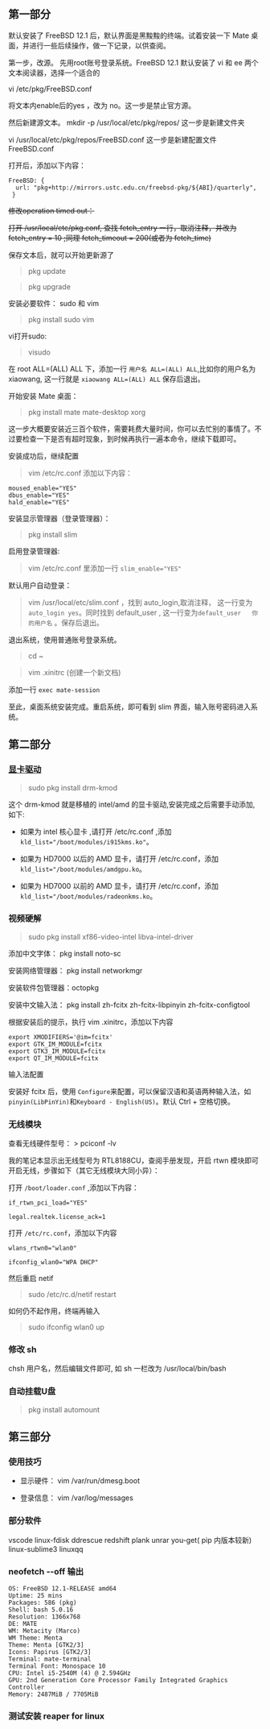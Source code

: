## 第一部分
    
默认安装了 FreeBSD 12.1 后，默认界面是黑黢黢的终端。试着安装一下 Mate 桌面，并进行一些后续操作，做一下记录，以供查阅。
    
第一步，改源。
先用root账号登录系统。FreeBSD 12.1 默认安装了 vi 和 ee 两个文本阅读器，选择一个适合的

vi /etc/pkg/FreeBSD.conf

将文本内enable后的yes ，改为 no。这一步是禁止官方源。
    
 然后新建源文本。
 mkdir -p /usr/local/etc/pkg/repos/  这一步是新建文件夹

vi /usr/local/etc/pkg/repos/FreeBSD.conf 这一步是新建配置文件 FreeBSD.conf
  
  
打开后，添加以下内容：
    
```
FreeBSD: {
  url: "pkg+http://mirrors.ustc.edu.cn/freebsd-pkg/${ABI}/quarterly",
 }
```
<s>修改operation timed out：</s>

<s>打开 /usr/local/etc/pkg.conf,  查找 fetch_entry 一行，取消注释，并改为 fetch_entry = 10 ;同理 fetch_timeout = 200(或者为 fetch_time)</s>

保存文本后，就可以开始更新源了
    
> pkg update
    
> pkg upgrade
    
    
安装必要软件： sudo 和 vim
    
> pkg install sudo vim
   
   
vi打开sudo:
    
> visudo 
    
在 root ALL=(ALL) ALL 下，添加一行 `用户名 ALL=(ALL) ALL`,比如你的用户名为 xiaowang, 这一行就是 `xiaowang ALL=(ALL) ALL`
保存后退出。
    
开始安装 Mate 桌面：
    
> pkg install mate mate-desktop xorg 
    
这一步大概要安装近三百个软件，需要耗费大量时间，你可以去忙别的事情了。不过要检查一下是否有超时现象，到时候再执行一遍本命令，继续下载即可。
    
安装成功后，继续配置
    
> vim /etc/rc.conf
添加以下内容：
```
moused_enable="YES"
dbus_enable="YES"
hald_enable="YES"
````




安装显示管理器（登录管理器）：
    
> pkg install slim
    
启用登录管理器:
    
> vim /etc/rc.conf 里添加一行 `slim_enable="YES"`

默认用户自动登录：

> vim /usr/local/etc/slim.conf ，找到 auto_login,取消注释， 这一行变为`auto_login yes`。同时找到 default_user , 这一行变为`default_user   你的用户名`  。保存后退出。
    
退出系统，使用普通账号登录系统。
    
> cd ~
    
> vim .xinitrc (创建一个新文档)
    
添加一行 `exec mate-session`
    
至此，桌面系统安装完成。重启系统，即可看到 slim 界面，输入账号密码进入系统。
    
    
## 第二部分 

### [显卡驱动](https://wiki.freebsd.org/Graphics#AMD_Graphics)

> sudo pkg install drm-kmod

这个 drm-kmod 就是移植的 intel/amd 的显卡驱动,安装完成之后需要手动添加,如下:

- 如果为 intel 核心显卡 ,请打开 /etc/rc.conf ,添加 `kld_list="/boot/modules/i915kms.ko"`。

- 如果为 HD7000 以后的 AMD 显卡，请打开 /etc/rc.conf，添加`kld_list="/boot/modules/amdgpu.ko`。

- 如果为 HD7000 以前的 AMD 显卡，请打开 /etc/rc.conf，添加`kld_list="/boot/modules/radeonkms.ko`。

### 视频硬解

> sudo pkg install xf86-video-intel libva-intel-driver
    
添加中文字体： pkg install noto-sc
    
安装网络管理器： pkg install networkmgr

安装软件包管理器：octopkg
    
安装中文输入法： pkg install zh-fcitx zh-fcitx-libpinyin zh-fcitx-configtool
    
根据安装后的提示，执行 vim .xinitrc，添加以下内容
    
```
export XMODIFIERS='@im=fcitx'
export GTK_IM_MODULE=fcitx
export GTK3_IM_MODULE=fcitx
export QT_IM_MODULE=fcitx
```

输入法配置

安装好 fcitx 后，使用 `Configure`来配置，可以保留汉语和英语两种输入法，如 `pinyin(LibPinYin)`和`Keyboard - English(US)`。默认 Ctrl + 空格切换。

### 无线模块
    
查看无线硬件型号： > pciconf -lv
    
我的笔记本显示出无线型号为 RTL8188CU，查阅手册发现，开启 rtwn 模块即可开启无线，步骤如下（其它无线模块大同小异）：
    
打开 `/boot/loader.conf` ,添加以下内容：

```   
if_rtwn_pci_load="YES"

legal.realtek.license_ack=1
```
    
打开 `/etc/rc.conf`，添加以下内容

```   
wlans_rtwn0="wlan0"

ifconfig_wlan0="WPA DHCP" 
```

然后重启 netif

> sudo /etc/rc.d/netif restart

如何仍不起作用，终端再输入

> sudo ifconfig wlan0 up


### 修改 sh

chsh 用户名，然后编辑文件即可, 如  sh 一栏改为 /usr/local/bin/bash

### 自动挂载U盘

> pkg install automount
 
## 第三部分

### 使用技巧

- 显示硬件： vim /var/run/dmesg.boot

- 登录信息： vim /var/log/messages


### 部分软件

vscode linux-fdisk ddrescue redshift plank unrar you-get( pip 内版本较新) linux-sublime3 linuxqq

### neofetch --off 输出

```
OS: FreeBSD 12.1-RELEASE amd64 
Uptime: 25 mins 
Packages: 586 (pkg) 
Shell: bash 5.0.16 
Resolution: 1366x768 
DE: MATE 
WM: Metacity (Marco) 
WM Theme: Menta 
Theme: Menta [GTK2/3] 
Icons: Papirus [GTK2/3] 
Terminal: mate-terminal 
Terminal Font: Monospace 10 
CPU: Intel i5-2540M (4) @ 2.594GHz 
GPU: 2nd Generation Core Processor Family Integrated Graphics Controller 
Memory: 2487MiB / 7705MiB 
```


### 测试安装 reaper for linux








    
    
    
    
    
    
    
    
